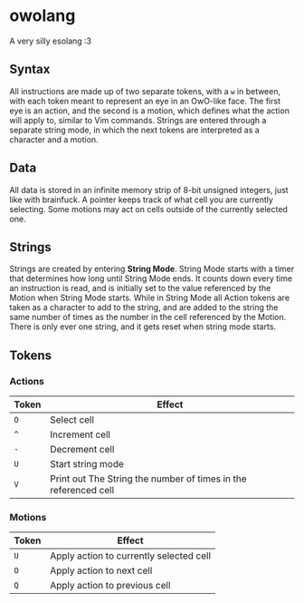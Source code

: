 # owolang
A very silly esolang :3

## Syntax
All instructions are made up of two separate tokens, with a `w` in between, with each token meant to represent an eye in an OwO-like face. The first eye is an action, and the second is a motion, which defines what the action will apply to, similar to Vim commands. Strings are entered through a separate string mode, in which the next tokens are interpreted as a character and a motion.

## Data
All data is stored in an infinite memory strip of 8-bit unsigned integers, just like with brainfuck. A pointer keeps track of what cell you are currently selecting. Some motions may act on cells outside of the currently selected one.

## Strings
Strings are created by entering **String Mode**. String Mode starts with a timer that determines how long until String Mode ends. It counts down every time an instruction is read, and is initially set to the value referenced by the Motion when String Mode starts. While in String Mode all Action tokens are taken as a character to add to the string, and are added to the string the same number of times as the number in the cell referenced by the Motion. There is only ever one string, and it gets reset when string mode starts.

## Tokens
### Actions
| Token | Effect                                  |
|-------|-----------------------------------------|
| `O`   | Select cell |
| `^`   | Increment cell |
| `-`   | Decrement cell |
| `U`   | Start string mode |
| `V`   | Print out The String the number of times in the referenced cell |

### Motions
| Token | Effect                                  |
|-------|-----------------------------------------|
| `U`   | Apply action to currently selected cell |
| `O`   | Apply action to next cell |
| `Q`   | Apply action to previous cell |